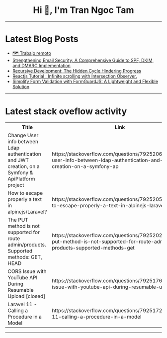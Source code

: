 <h1 align="center">Hi 👋, I'm Tran Ngoc Tam</h1>

---

# Latest Blog Posts 
<!-- BLOG-POST-LIST:START -->
- [🗺 Trabajo remoto](https://dev.to/oscareduardolp6/trabajo-remoto-196)
- [Strengthening Email Security: A Comprehensive Guide to SPF, DKIM, and DMARC Implementation](https://dev.to/roboword/strengthening-email-security-a-comprehensive-guide-to-spf-dkim-and-dmarc-implementation-3cm5)
- [Recursive Development: The Hidden Cycle Hindering Progress](https://dev.to/extinctsion/recursive-development-the-hidden-cycle-hindering-progress-5eln)
- [Reactjs Tutorial : Infinite scrolling with Intersection Observer.](https://dev.to/easyvipin/reactjs-tutorial-infinite-scrolling-with-intersection-observer-kp3)
- [Simplify Form Validation with FormGuardJS: A Lightweight and Flexible Solution](https://dev.to/formguardjs/simplify-form-validation-with-formguardjs-a-lightweight-and-flexible-solution-4a6i)
<!-- BLOG-POST-LIST:END -->

---

# Latest stack oveflow activity
<table>
  <tr><th>Title</th><th>Link</th></tr>
  <!-- STACKOVERFLOW:START --><tr><td>Change User info between Ldap authentication and JWT creation, on a Symfony &amp; ApiPlatform project</td><td>https://stackoverflow.com/questions/79252068/change-user-info-between-ldap-authentication-and-jwt-creation-on-a-symfony-ap</td></tr><tr><td>How to escape properly a text in alpinejs/Laravel?</td><td>https://stackoverflow.com/questions/79252051/how-to-escape-properly-a-text-in-alpinejs-laravel</td></tr><tr><td>The PUT method is not supported for route admin/products. Supported methods: GET, HEAD</td><td>https://stackoverflow.com/questions/79252021/the-put-method-is-not-supported-for-route-admin-products-supported-methods-get</td></tr><tr><td>CORS Issue with YouTube API During Resumable Upload [closed]</td><td>https://stackoverflow.com/questions/79251763/cors-issue-with-youtube-api-during-resumable-upload</td></tr><tr><td>Laravel 11 - Calling a Procedure in a Model</td><td>https://stackoverflow.com/questions/79251720/laravel-11-calling-a-procedure-in-a-model</td></tr><!-- STACKOVERFLOW:END -->
</table>

---


